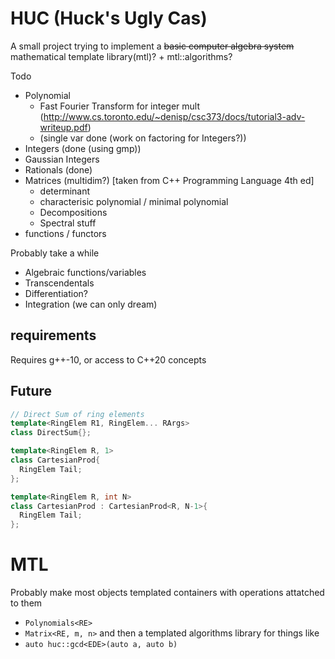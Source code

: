 # HUC (Huck's Ugly Cas)
A small project trying to implement a ~~basic computer algebra system~~ mathematical template library(mtl)? + mtl::algorithms?

Todo
- Polynomial
  - Fast Fourier Transform for integer mult (http://www.cs.toronto.edu/~denisp/csc373/docs/tutorial3-adv-writeup.pdf)
  - (single var done (work on factoring for Integers?))
- Integers (done (using gmp))
- Gaussian Integers
- Rationals (done)
- Matrices (multidim?) [taken from C++ Programming Language 4th ed]
  - determinant
  - characterisic polynomial / minimal polynomial
  - Decompositions
  - Spectral stuff
- functions / functors

Probably take a while 
- Algebraic functions/variables
- Transcendentals
- Differentiation?
- Integration (we can only dream)

## requirements
Requires g++-10, or access to C++20 concepts 

## Future

```c++
// Direct Sum of ring elements
template<RingElem R1, RingElem... RArgs>
class DirectSum{};

template<RingElem R, 1>
class CartesianProd{
  RingElem Tail;
};

template<RingElem R, int N>
class CartesianProd : CartesianProd<R, N-1>{
  RingElem Tail;
};
```

# MTL
Probably make most objects templated containers with operations attatched to them
- ```Polynomials<RE>```
- ```Matrix<RE, m, n>```
and then a templated algorithms library for things like
- ```auto huc::gcd<EDE>(auto a, auto b)```
